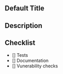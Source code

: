 ## Default Title
## Description
## Checklist
- [] Tests
- [] Documentation
- [] Vunerability checks
